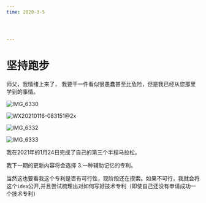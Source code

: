 ```yaml
---
time: 2020-3-5




---
```


# 

# 坚持跑步

师父，我情绪上来了， 我要干一件看似很愚蠢甚至比危险，但是我已经从您那里学到的事情。

![IMG_6330](https://tva1.sinaimg.cn/large/008eGmZEly1gmp8fqzxy9j30n02h90yo.jpg)

![WX20210116-083151@2x](https://tva1.sinaimg.cn/large/008eGmZEly1gmp8h61adhj30u00xmx6q.jpg)



![IMG_6332](https://tva1.sinaimg.cn/large/008eGmZEly1gmp8froxp6j30n04lvtob.jpg)

![IMG_6333](https://tva1.sinaimg.cn/large/008eGmZEly1gmp8fqm9ylj30n01dsn59.jpg)





我在2021年的1月24日完成了自己的第三个半程马拉松。



我下一期的更新内容将会选择
3.一种辅助记忆的专利。

当然这也要看我这个专利是否有可行性，现阶段还在摸索。如果不可行，我就会将这个`idea`公开,并且尝试梳理出对如何写好技术专利（即使自己还没有申请成功一个技术专利）